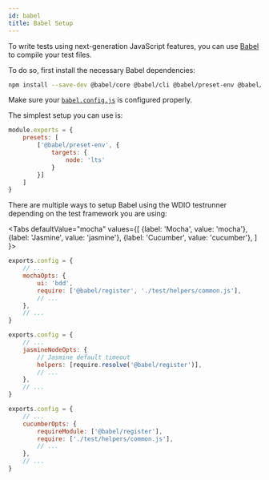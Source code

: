 ```yaml
---
id: babel
title: Babel Setup
---
```


To write tests using next-generation JavaScript features, you can use [Babel](https://babeljs.io) to compile your test files.

To do so, first install the necessary Babel dependencies:

```bash npm2yarn
npm install --save-dev @babel/core @babel/cli @babel/preset-env @babel/register
```

Make sure your [`babel.config.js`](https://babeljs.io/docs/en/config-files) is configured properly.

The simplest setup you can use is:

```js title="babel.config.js"
module.exports = {
    presets: [
        ['@babel/preset-env', {
            targets: {
                node: 'lts'
            }
        }]
    ]
}
```

There are multiple ways to setup Babel using the WDIO testrunner depending on the test framework you are using:

<Tabs
  defaultValue="mocha"
  values={[
    {label: 'Mocha', value: 'mocha'},
    {label: 'Jasmine', value: 'jasmine'},
    {label: 'Cucumber', value: 'cucumber'},
  ]
}>
<TabItem value="mocha">

```js title="wdio.conf.js"
exports.config = {
    // ...
    mochaOpts: {
        ui: 'bdd',
        require: ['@babel/register', './test/helpers/common.js'],
        // ...
    },
    // ...
}
```

</TabItem>
<TabItem value="jasmine">

```js title="wdio.conf.js"
exports.config = {
    // ...
    jasmineNodeOpts: {
        // Jasmine default timeout
	    helpers: [require.resolve('@babel/register')],
        // ...
    },
    // ...
}
```

</TabItem>
<TabItem value="cucumber">

```js title="wdio.conf.js"
exports.config = {
    // ...
    cucumberOpts: {
        requireModule: ['@babel/register'],
        require: ['./test/helpers/common.js'],
        // ...
    },
    // ...
}
```

</TabItem>
</Tabs>
